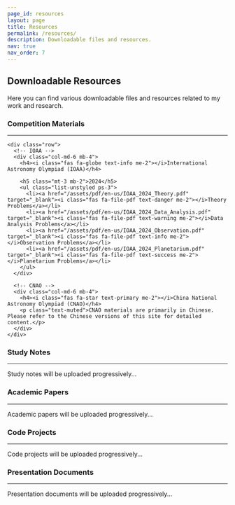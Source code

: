 ```yaml
---
page_id: resources
layout: page
title: Resources
permalink: /resources/
description: Downloadable files and resources.
nav: true
nav_order: 7
---
```


<!-- pages/resources.md -->
<div class="resources">
  <h2>Downloadable Resources</h2>
  
  <div class="row">
    <div class="col-md-12">
      <p>Here you can find various downloadable files and resources related to my work and research.</p>
    </div>
  </div>

  <!-- Competition Materials -->
  <section class="mt-5">
    <h3><i class="fas fa-trophy text-warning me-2"></i>Competition Materials</h3>
    <hr>
    
    <div class="row">
      <!-- IOAA -->
      <div class="col-md-6 mb-4">
        <h4><i class="fas fa-globe text-info me-2"></i>International Astronomy Olympiad (IOAA)</h4>
        
        <h5 class="mt-3 mb-2">2024</h5>
        <ul class="list-unstyled ps-3">
          <li><a href="/assets/pdf/en-us/IOAA_2024_Theory.pdf" target="_blank"><i class="fas fa-file-pdf text-danger me-2"></i>Theory Problems</a></li>
          <li><a href="/assets/pdf/en-us/IOAA_2024_Data_Analysis.pdf" target="_blank"><i class="fas fa-file-pdf text-warning me-2"></i>Data Analysis Problems</a></li>
          <li><a href="/assets/pdf/en-us/IOAA_2024_Observation.pdf" target="_blank"><i class="fas fa-file-pdf text-info me-2"></i>Observation Problems</a></li>
          <li><a href="/assets/pdf/en-us/IOAA_2024_Planetarium.pdf" target="_blank"><i class="fas fa-file-pdf text-success me-2"></i>Planetarium Problems</a></li>
        </ul>
      </div>
      
      <!-- CNAO -->
      <div class="col-md-6 mb-4">
        <h4><i class="fas fa-star text-primary me-2"></i>China National Astronomy Olympiad (CNAO)</h4>
        <p class="text-muted">CNAO materials are primarily in Chinese. Please refer to the Chinese versions of this site for detailed content.</p>
      </div>
    </div>
  </section>

  <!-- Study Notes -->
  <section class="mt-5">
    <h3><i class="fas fa-book text-success me-2"></i>Study Notes</h3>
    <hr>
    <div class="row">
      <div class="col-md-12">
        <p class="text-muted">Study notes will be uploaded progressively...</p>
        <!-- Add study notes here -->
      </div>
    </div>
  </section>

  <!-- Academic Papers -->
  <section class="mt-5">
    <h3><i class="fas fa-file-alt text-primary me-2"></i>Academic Papers</h3>
    <hr>
    <div class="row">
      <div class="col-md-12">
        <p class="text-muted">Academic papers will be uploaded progressively...</p>
        <!-- Add academic papers here -->
      </div>
    </div>
  </section>

  <!-- Code Projects -->
  <section class="mt-5">
    <h3><i class="fas fa-code text-secondary me-2"></i>Code Projects</h3>
    <hr>
    <div class="row">
      <div class="col-md-12">
        <p class="text-muted">Code projects will be uploaded progressively...</p>
        <!-- Add code projects here -->
      </div>
    </div>
  </section>

  <!-- Presentation Documents -->
  <section class="mt-5">
    <h3><i class="fas fa-presentation-screen text-danger me-2"></i>Presentation Documents</h3>
    <hr>
    <div class="row">
      <div class="col-md-12">
        <p class="text-muted">Presentation documents will be uploaded progressively...</p>
        <!-- Add presentation documents here -->
      </div>
    </div>
  </section>

</div>